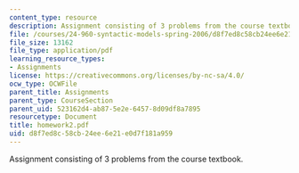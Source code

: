 ```yaml
---
content_type: resource
description: Assignment consisting of 3 problems from the course textbook.
file: /courses/24-960-syntactic-models-spring-2006/d8f7ed8c58cb24ee6e21e0d7f181a959_homework2.pdf
file_size: 13162
file_type: application/pdf
learning_resource_types:
- Assignments
license: https://creativecommons.org/licenses/by-nc-sa/4.0/
ocw_type: OCWFile
parent_title: Assignments
parent_type: CourseSection
parent_uid: 523162d4-ab87-5e2e-6457-8d09df8a7895
resourcetype: Document
title: homework2.pdf
uid: d8f7ed8c-58cb-24ee-6e21-e0d7f181a959
---
```

Assignment consisting of 3 problems from the course textbook.
